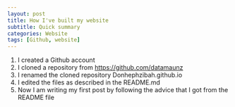 ```yaml
---
layout: post
title: How I've built my website
subtitle: Quick summary
categories: Website
tags: [Github, website]
---
```

1. I created a Github account
2. I cloned a repository from https://github.com/datamaunz
3. I renamed the cloned repository Donhephzibah.github.io
4. I edited the files as described in the README.md
5. Now I am writing my first post by following the advice that I got from the README file

